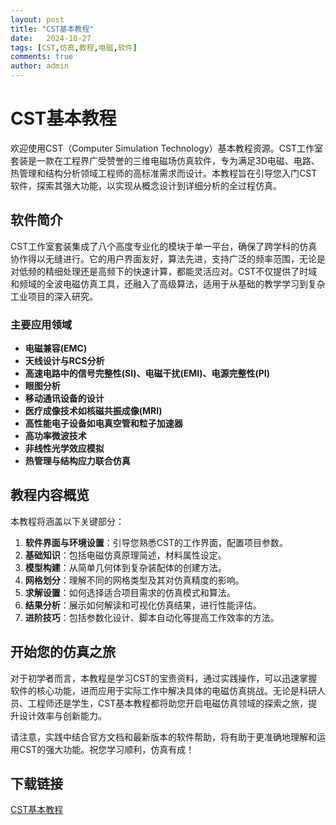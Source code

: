 ```yaml
---
layout: post
title: "CST基本教程"
date:   2024-10-27
tags: [CST,仿真,教程,电磁,软件]
comments: true
author: admin
---
```

# CST基本教程

欢迎使用CST（Computer Simulation Technology）基本教程资源。CST工作室套装是一款在工程界广受赞誉的三维电磁场仿真软件，专为满足3D电磁、电路、热管理和结构分析领域工程师的高标准需求而设计。本教程旨在引导您入门CST软件，探索其强大功能，以实现从概念设计到详细分析的全过程仿真。

## 软件简介
CST工作室套装集成了八个高度专业化的模块于单一平台，确保了跨学科的仿真协作得以无缝进行。它的用户界面友好，算法先进，支持广泛的频率范围，无论是对低频的精细处理还是高频下的快速计算，都能灵活应对。CST不仅提供了时域和频域的全波电磁仿真工具，还融入了高级算法，适用于从基础的教学学习到复杂工业项目的深入研究。

### 主要应用领域
- **电磁兼容(EMC)**
- **天线设计与RCS分析**
- **高速电路中的信号完整性(SI)、电磁干扰(EMI)、电源完整性(PI)** 
- **眼图分析**
- **移动通讯设备的设计**
- **医疗成像技术如核磁共振成像(MRI)**
- **高性能电子设备如电真空管和粒子加速器**
- **高功率微波技术**
- **非线性光学效应模拟**
- **热管理与结构应力联合仿真**

## 教程内容概览
本教程将涵盖以下关键部分：
1. **软件界面与环境设置**：引导您熟悉CST的工作界面，配置项目参数。
2. **基础知识**：包括电磁仿真原理简述，材料属性设定。
3. **模型构建**：从简单几何体到复杂装配体的创建方法。
4. **网格划分**：理解不同的网格类型及其对仿真精度的影响。
5. **求解设置**：如何选择适合项目需求的仿真模式和算法。
6. **结果分析**：展示如何解读和可视化仿真结果，进行性能评估。
7. **进阶技巧**：包括参数化设计、脚本自动化等提高工作效率的方法。

## 开始您的仿真之旅
对于初学者而言，本教程是学习CST的宝贵资料，通过实践操作，可以迅速掌握软件的核心功能，进而应用于实际工作中解决具体的电磁仿真挑战。无论是科研人员、工程师还是学生，CST基本教程都将助您开启电磁仿真领域的探索之旅，提升设计效率与创新能力。

请注意，实践中结合官方文档和最新版本的软件帮助，将有助于更准确地理解和运用CST的强大功能。祝您学习顺利，仿真有成！

## 下载链接

[CST基本教程](https://pan.quark.cn/s/f7bfb33e6f0c)